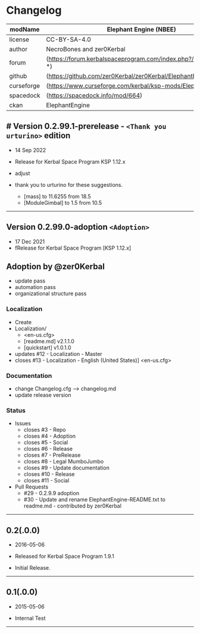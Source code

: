 # Changelog  
  
| modName    | Elephant Engine (NBEE)                                           |
| ---------- | ---------------------------------------------------------------- |
| license    | CC-BY-SA-4.0                                                     |
| author     | NecroBones and zer0Kerbal                                        |
| forum      | (https://forum.kerbalspaceprogram.com/index.php?/topic/206024-*) |
| github     | (https://github.com/zer0Kerbal/zer0Kerbal/ElephantEngine)        |
| curseforge | (https://www.curseforge.com/kerbal/ksp-mods/ElephantEngine)      |
| spacedock  | (https://spacedock.info/mod/664)                                 |
| ckan       | ElephantEngine                                                   |

## # Version 0.2.99.1-prerelease - `<Thank you urturino>` edition

* 14 Sep 2022
* Release for Kerbal Space Program KSP 1.12.x

* adjust
* thank you to urturino for these suggestions.
  * [mass] to 11.6255 from 18.5
  * [ModuleGimbal] to 1.5 from 10.5

---

## Version 0.2.99.0-adoption `<Adoption>`

* 17 Dec 2021
* fRelease for Kerbal Space Program [KSP 1.12.x]

## Adoption by @zer0Kerbal

* update pass
* automation pass
* organizational structure pass

### Localization

* Create
* Localization/
  * <en-us.cfg>
  * [readme.md] v2.1.1.0
  * [quickstart] v1.0.1.0
* updates #12 - Localization - Master
* closes #13 - Localization - English (United States)] <en-us.cfg>

### Documentation

* change Changelog.cfg --> changelog.md
* update release version

### Status

* Issues
  * closes #3 - Repo
  * closes #4 - Adoption
  * closes #5 - Social
  * closes #6 - Release
  * closes #7 - PreRelease
  * closes #8 - Legal MumboJumbo
  * closes #9 - Update documentation
  * closes #10 - Release
  * closes #11 - Social
* Pull Requests
  * #29 - 0.2.9.9 adoption
  * #30 - Update and rename ElephantEngine-README.txt to readme.md - contributed by zer0Kerbal

---

## 0.2(.0.0)

* 2016-05-06
* Released for Kerbal Space Program 1.9.1

* Initial Release.

---

## 0.1(.0.0)

* 2015-05-06

* Internal Test

---
